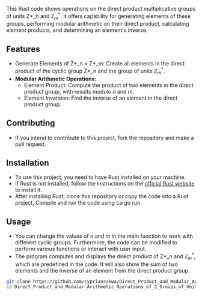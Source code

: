This Rust code shows operations on the direct product multiplicative groups of units Z*_n and  $\mathbb{Z}^{*}_m$. It offers capability for generating elements of these groups, performing modular arithmetic on their direct product, calculating element products, and determining an element's inverse.

## Features
- Generate Elements of Z*_n $\times$ Z*_m: Create all elements in the direct product of the cyclic group Z*_n and the group of units $\mathbb{Z}_m^*$.
- **Modular Arithmetic Operations:**
   - Element Product: Compute the product of two elements in the direct product group, with results modulo $n$ and $m$.
   - Element Inversion: Find the inverse of an element in the direct product group.
 ## Contributing
  - If you intend to contribute to this project, fork the repository and make a pull request.

  ## Installation

- To use this project, you need to have Rust installed on your machine.
- If Rust is not installed, follow the instructions on the [official Rust website](https://www.rust-lang.org/tools/install) to install it.
- After installing Rust, clone this repository or copy the code into a Rust project, Compile and run the code using cargo run.
## Usage
- You can change the values of $n$ and $m$ in the main function to work with different cyclic groups. Furthermore, the code can be modified to perform various functions or interact with user input.
- The program computes and displays the direct product of Z*_n and $\mathbb{Z}_m^*$, which are predefined in the code. It will also show the sum of two elements and the inverse of an element from the direct product group.
```bash
git clone https://github.com/cypriansakwa/Direct_Product_and_Modular_Arithmetic_Operations_of_2_Groups_of_Units.git
cd Direct_Product_and_Modular_Arithmetic_Operations_of_2_Groups_of_Units
